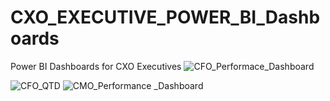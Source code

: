 # CXO_EXECUTIVE_POWER_BI_Dashboards
Power BI Dashboards for CXO Executives
![CFO_Performace_Dashboard](https://github.com/user-attachments/assets/977f9a6a-9b06-494d-b83d-432e94d859fe)

![CFO_QTD](https://github.com/user-attachments/assets/a161f778-f55b-4664-ba4f-04c488839208)
![CMO_Performance _Dashboard](https://github.com/user-attachments/assets/5420b51f-82d5-46b2-959a-301282b4a92d)
